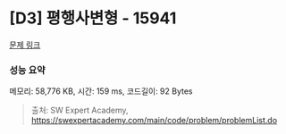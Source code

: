 # [D3] 평행사변형 - 15941 

[문제 링크](https://swexpertacademy.com/main/code/problem/problemDetail.do?contestProbId=AYVgOZEKOpcDFAQK) 

### 성능 요약

메모리: 58,776 KB, 시간: 159 ms, 코드길이: 92 Bytes



> 출처: SW Expert Academy, https://swexpertacademy.com/main/code/problem/problemList.do
